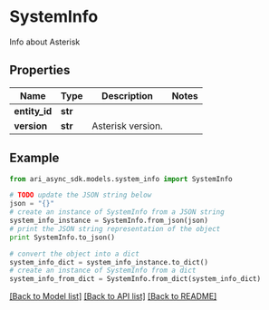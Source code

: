 # SystemInfo

Info about Asterisk

## Properties
Name | Type | Description | Notes
------------ | ------------- | ------------- | -------------
**entity_id** | **str** |  | 
**version** | **str** | Asterisk version. | 

## Example

```python
from ari_async_sdk.models.system_info import SystemInfo

# TODO update the JSON string below
json = "{}"
# create an instance of SystemInfo from a JSON string
system_info_instance = SystemInfo.from_json(json)
# print the JSON string representation of the object
print SystemInfo.to_json()

# convert the object into a dict
system_info_dict = system_info_instance.to_dict()
# create an instance of SystemInfo from a dict
system_info_from_dict = SystemInfo.from_dict(system_info_dict)
```
[[Back to Model list]](../README.md#documentation-for-models) [[Back to API list]](../README.md#documentation-for-api-endpoints) [[Back to README]](../README.md)


